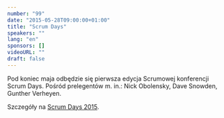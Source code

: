 ```yaml
---
number: "99"
date: "2015-05-28T09:00:00+01:00"
title: "Scrum Days"
speakers: ""
lang: "en"
sponsors: []
videoURL: ""
draft: false
---
```


Pod koniec maja odbędzie się pierwsza edycja Scrumowej konferencji Scrum Days. Pośród prelegentów m. in.: Nick Obolensky, Dave Snowden, Gunther Verheyen.

Szczegóły na <a href="https://web.archive.org/web/20150403203546/http://www.scrumdays.pl/" target="_blank">Scrum Days 2015</a>.


